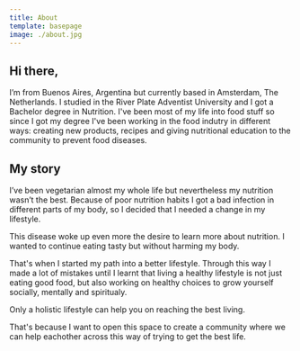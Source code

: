 ```yaml
---
title: About
template: basepage
image: ./about.jpg
---
```


## Hi there,

I’m from Buenos Aires, Argentina but currently based in Amsterdam, The
Netherlands. I studied in the River Plate Adventist University and I got a
Bachelor degree in Nutrition. I've been most of my life into food stuff so since
I got my degree I've been working in the food indutry in different ways:
creating new products, recipes and giving nutritional education to the community
to prevent food diseases.

## My story

I’ve been vegetarian almost my whole life but nevertheless my nutrition wasn’t
the best. Because of poor nutrition habits I got a bad infection in different
parts of my body, so I decided that I needed a change in my lifestyle.

This disease woke up even more the desire to learn more about nutrition. I
wanted to continue eating tasty but without harming my body.

That's when I started my path into a better lifestyle. Through this way I made a
lot of mistakes until I learnt that living a healthy lifestyle is not just
eating good food, but also working on healthy choices to grow yourself socially,
mentally and spiritualy.

Only a holistic lifestyle can help you on reaching the best living.

That's because I want to open this space to create a community where we can help
eachother across this way of trying to get the best life.
